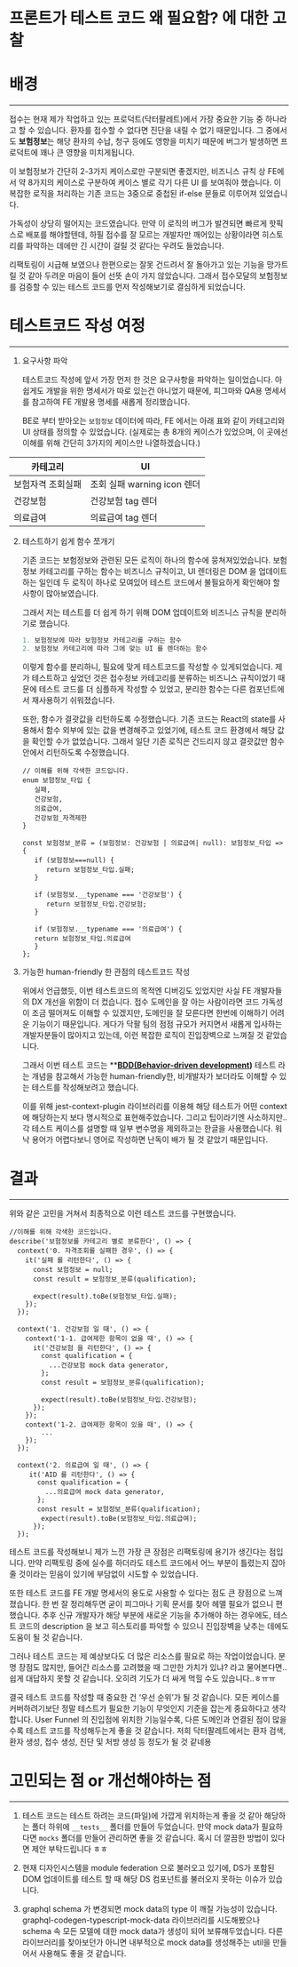 # 프론트가 테스트 코드 왜 필요함? 에 대한 고찰

# 배경

---

접수는 현재 제가 작업하고 있는 프로덕트(닥터팔레트)에서 가장 중요한 기능 중 하나라고 할 수 있습니다. 환자를 접수할 수 없다면 진단을 내릴 수 없기 때문입니다. 그 중에서도 **보험정보**는 해당 환자의 수납, 청구 등에도 영향을 미치기 때문에 버그가 발생하면 프로덕트에 꽤나 큰 영향을 미치게됩니다.

이 보험정보가 간단히 2-3가지 케이스로만 구분되면 좋겠지만, 비즈니스 규칙 상 FE에서 약 8가지의 케이스로 구분하여 케이스 별로 각기 다른 UI 를 보여줘야 했습니다. 이 복잡한 로직을 처리하는 기존 코드는 3중으로 중첩된 if-else 문들로 이루어져 있었습니다.

가독성이 상당히 떨어지는 코드였습니다. 만약 이 로직의 버그가 발견되면 빠르게 핫픽스로 배포를 해야할텐데, 하필 접수를 잘 모르는 개발자만 깨어있는 상황이라면 히스토리를 파악하는 데에만 긴 시간이 걸릴 것 같다는 우려도 들었습니다.

리팩토링이 시급해 보였으나 한편으로는 잘못 건드려서 잘 돌아가고 있는 기능을 망가트릴 것 같아 두려운 마음이 들어 선뜻 손이 가지 않았습니다. 그래서 접수모달의 보험정보를 검증할 수 있는 테스트 코드를 먼저 작성해보기로 결심하게 되었습니다.

# 테스트코드 작성 여정

---

1. 요구사항 파악

   테스트코드 작성에 앞서 가장 먼저 한 것은 요구사항을 파악하는 일이었습니다. 아쉽게도 개발을 위한 명세서가 따로 있는건 아니었기 때문에, 피그마와 QA용 명세서를 참고하여 FE 개발용 명세를 새롭게 정리했습니다.

   BE로 부터 받아오는 `보험정보` 데이터에 따라, FE 에서는 아래 표와 같이 카테고리와 UI 상태를 정의할 수 있었습니다. (실제로는 총 8개의 케이스가 있었으며, 이 곳에선 이해를 위해 간단히 3가지의 케이스만 나열하겠습니다.)


| 카테고리            | UI                        |
|-----------------|---------------------------|
| 보험자격 조회실패       | 조회 실패 warning icon 렌더     |
| 건강보험            | 건강보험 tag 렌더               |
| 의료급여            | 의료급여 tag 렌더               |

2. 테스트하기 쉽게 함수 쪼개기

   기존 코드는 보험정보와 관련된 모든 로직이 하나의 함수에 뭉쳐져있었습니다. 보험정보 카테고리를 구하는 함수는 비즈니스 규칙이고, UI 렌더링은 DOM 을 업데이트 하는 일인데 두 로직이 하나로 모여있어 테스트 코드에서 불필요하게 확인해야 할 사항이 많아보였습니다.

   그래서 저는 테스트를 더 쉽게 하기 위해 DOM 업데이트와 비즈니스 규칙을 분리하기로 했습니다.

    ```jsx
    1. 보험정보에 따라 보험정보 카테고리를 구하는 함수
    2. 보험정보 카테고리에 따라 그에 맞는 UI 를 렌더하는 함수
    ```

   이렇게 함수를 분리하니, 필요에 맞게 테스트코드를 작성할 수 있게되었습니다. 제가 테스트하고 싶었던 것은 접수정보 카테고리를 분류하는 비즈니스 규칙이었기 때문에 테스트 코드를 더 심플하게 작성할 수 있었고, 분리한 함수는 다른 컴포넌트에서 재사용하기 쉬워졌습니다.

   또한, 함수가 결괏값을 리턴하도록 수정했습니다. 기존 코드는 React의 state를 사용해서 함수 외부에 있는 값을 변경해주고 있었기에, 테스트 코드 환경에서 해당 값을 확인할 수가 없었습니다. 그래서 일단 기존 로직은 건드리지 않고 결괏값만 함수 안에서 리턴하도록 수정했습니다.

   ```
   // 이해를 위해 각색한 코드입니다.
   enum 보험정보_타입 {
      실패,  
      건강보험,
      의료급여,
      건강보험_자격제한
   }
   
   const 보험정보_분류 = (보험정보: 건강보험 | 의료급여| null): 보험정보_타입 => {
      if (보험정보===null) {
         return 보험정보_타입.실패;
      }
   
      if (보험정보.__typename === '건강보험') {
         return 보험정보_타입.건강보험;
      }
   
      if (보험정보.__typename === '의료급여') {
      return 보험정보_타입.의료급여
      }
   };
   ```

3. 가능한 human-friendly 한 관점의 테스트코드 작성

   위에서 언급했듯, 이번 테스트코드의 목적엔 디버깅도 있었지만 사실 FE 개발자들의 DX 개선을 위함이 더 컸습니다. 접수 도메인을 잘 아는 사람이라면 코드 가독성이 조금 떨어져도 이해할 수 있겠지만, 도메인을 잘 모른다면 한번에 이해하기 어려운 기능이기 때문입니다. 게다가 닥팔 팀의 점점 규모가 커지면서 새롭게 입사하는 개발자분들이 많아지고 있는데, 이런 복잡한 로직이 진입장벽으로 느껴질 것 같았습니다.

   그래서 이번 테스트 코드는 ****[BDD(Behavior-driven development](https://testomat.io/blog/writing-bdd-test-cases-in-agile-software-development-examples-best-practices-test-case-templates/))** 테스트 라는 개념을 참고해서 가능한 human-friendly한, 비개발자가 보더라도 이해할 수 있는 테스트를 작성해보려고 했습니다.

   이를 위해 jest-context-plugin 라이브러리를 이용해 해당 테스트가 어떤 context에 해당하는지 보다 명시적으로 표현해주었습니다. 그리고 팁이라기엔 사소하지만.. 각 테스트 케이스를 설명할 때 일부 변수명을 제외하고는 한글을 사용했습니다. 워낙 용어가 어렵다보니 영어로 작성하면 난독이 배가 될 것 같았기 때문입니다.


# 결과

---

위와 같은 고민을 거쳐서 최종적으로 이런 테스트 코드를 구현했습니다.

```agsl
//이해를 위해 각색한 코드입니다.
describe('보험정보를 카테고리 별로 분류한다', () => {
  context('0. 자격조회를 실패한 경우', () => {
    it('실패 를 리턴한다', () => {
      const 보험정보 = null;
      const result = 보험정보_분류(qualification);

      expect(result).toBe(보험정보_타입.실패);
    });
  });

  context('1. 건강보험 일 때', () => {
    context('1-1. 급여제한 항목이 없을 때', () => {
      it('건강보험 을 리턴한다', () => {
        const qualification = {
          ...건강보험 mock data generator,
        };
        const result = 보험정보_분류(qualification);

        expect(result).toBe(보험정보_타입.건강보험);
      });
    });
    context('1-2. 급여제한 항목이 있을 때', () => {
        ...
    });
  });
  
  context('2. 의료급여 일 때', () => {
     it('AID 를 리턴한다', () => {
       const qualification = {
         ...의료급여 mock data generator,
       };
       const result = 보험정보_분류(qualification);
        expect(result).toBe(보험정보_타입.의료급여);
      });
  });
```


테스트 코드를 작성해보니 제가 느낀 가장 큰 장점은 리팩토링에 용기가 생긴다는 점입니다. 만약 리팩토링 중에 실수를 하더라도 테스트 코드에서 어느 부분이 틀렸는지 잡아줄 것이라는 믿음이 있기에 부담없이 시도할 수 있었습니다.

또한 테스트 코드를 FE 개발 명세서의 용도로 사용할 수 있다는 점도 큰 장점으로 느껴졌습니다. 한 번 잘 정리해두면 굳이 피그마나 기획 문서를 찾아 헤맬 필요가 없으니 편했습니다. 추후 신규 개발자가 해당 부분에 새로운 기능을 추가해야 하는 경우에도, 테스트 코드의 description 을 보고 히스토리를 파악할 수 있으니 진입장벽을 낮추는 데에도 도움이 될 것 같습니다.

그러나 테스트 코드는 제 예상보다도 더 많은 리소스를 필요로 하는 작업이었습니다. 분명 장점도 많지만, 들어간 리소스를 고려했을 때 그만한 가치가 있냐? 라고 물어본다면.. 쉽게 대답하지 못할 것 같습니다. 오히려 기도가 더 싸게 먹힐 수도 있습니다..ㅎㅠㅠ

결국 테스트 코드를 작성할 때 중요한 건 ‘우선 순위’가 될 것 같습니다. 모든 케이스를 커버하려기보단 정말 테스트가 필요한 기능이 무엇인지 기준을 잡는게 중요하다고 생각합니다. User Funnel 의 진입점에 위치한 기능일수록, 다른 도메인과 연결된 점이 많을수록 테스트 코드를 작성해두는게 좋을 것 같습니다. 저희 닥터팔레트에서는 환자 검색, 환자 생성, 접수 생성, 진단 및 처방 생성 등 정도가 될 것 같네용

# 고민되는 점 or 개선해야하는 점

---

1. 테스트 코드는 테스트 하려는 코드(파일)에 가깝게 위치하는게 좋을 것 같아 해당하는 폴더 하위에  `__tests__` 폴더를 만들어 두었습니다. 만약 mock data가 필요하다면 `mocks` 폴더를 만들어 관리하면 좋을 것 같습니다. 혹시 더 깔끔한 방법이 있다면 제안 부탁드립니다 ㅎㅎ

2. 현재 디자인시스템을 module federation 으로 불러오고 있기에, DS가 포함된 DOM 업데이트를 테스트 할 때 해당 DS 컴포넌트를 불러오지 못하는 이슈가 있습니다.
3. graphql schema 가 변경되면 mock data의 type 이 깨질 가능성이 있습니다. graphql-codegen-typescript-mock-data 라이브러리를 시도해봤으나 schema 속 모든 모델에 대한 mock data가 생성이 되어 보류해두었습니다. 다른 라이브러리를 찾아보던가 아니면 내부적으로 mock data를 생성해주는 util을 만들어서 사용해도 좋을 것 같습니다.